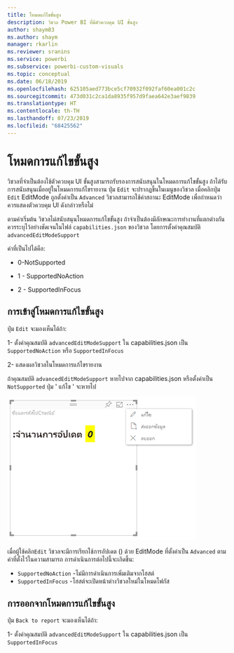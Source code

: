 ```yaml
---
title: โหมดแก้ไขขั้นสูง
description: วิชวล Power BI ที่มีตัวควบคุม UI ขั้นสูง
author: shaym83
ms.author: shaym
manager: rkarlin
ms.reviewer: sranins
ms.service: powerbi
ms.subservice: powerbi-custom-visuals
ms.topic: conceptual
ms.date: 06/18/2019
ms.openlocfilehash: 625105aed773bce5cf70932f092faf60ea001c2c
ms.sourcegitcommit: 473d031c2ca1da8935f957d9faea642e3aef9839
ms.translationtype: HT
ms.contentlocale: th-TH
ms.lasthandoff: 07/23/2019
ms.locfileid: "68425562"
---
```

# <a name="advanced-edit-mode"></a>โหมดการแก้ไขขั้นสูง

วิชวลที่จำเป็นต้องใช้ตัวควบคุม UI ขั้นสูงสามารถรับรองการสนับสนุนในโหมดการแก้ไขขั้นสูง
ถ้าได้รับการสนับสนุนเมื่ออยู่ในโหมดการแก้ไขรายงาน ปุ่ม `Edit` จะปรากฏขึ้นในเมนูของวิชวล
เมื่อคลิกปุ่ม `Edit` EditMode ถูกตั้งค่าเป็น `Advanced`
วิชวลสามารถใช้ค่าสถานะ EditMode เพื่อกำหนดว่าควรแสดงตัวควบคุม UI ดังกล่าวหรือไม่

ตามค่าเริ่มต้น วิชวลไม่สนับสนุนโหมดการแก้ไขขั้นสูง
ถ้าจำเป็นต้องมีลักษณะการทำงานที่แตกต่างกัน ควรระบุไว้อย่างชัดเจนในไฟล์ `capabilities.json` ของวิชวล โดยการตั้งค่าคุณสมบัติ `advancedEditModeSupport`

ค่าที่เป็นไปได้คือ:

- 0-NotSupported

- 1 - SupportedNoAction

- 2 - SupportedInFocus

## <a name="entering-advanced-edit-mode"></a>การเข้าสู่โหมดการแก้ไขขั้นสูง

ปุ่ม `Edit` จะมองเห็นได้ถ้า:

 1- ตั้งค่าคุณสมบัติ `advancedEditModeSupport` ใน capabilities.json เป็น `SupportedNoAction` หรือ `SupportedInFocus`

 2- แสดงผลวิชวลในโหมดการแก้ไขรายงาน

ถ้าคุณสมบัติ `advancedEditModeSupport` หายไปจาก capabilities.json หรือตั้งค่าเป็น `NotSupported` ปุ่ม ' แก้ไข ' จะหายไป

![เข้าสู่โหมดการแก้ไข](./media/edit-mode.png)

เมื่อผู้ใช้คลิก`Edit` วิชวลจะมีการเรียกใช้การอัปเดต () ด้วย EditMode ที่ตั้งค่าเป็น `Advanced`
ตามค่าที่ตั้งไว้ในความสามารถ การดำเนินการต่อไปนี้จะเกิดขึ้น:

* `SupportedNoAction` -ไม่มีการดำเนินการเพิ่มเติมจากโฮสต์
* `SupportedInFocus` -โฮสต์จะเปิดหน้าต่างวิชวลใหม่ในโหมดโฟกัส

## <a name="exiting-advanced-edit-mode"></a>การออกจากโหมดการแก้ไขขั้นสูง

ปุ่ม `Back to report` จะมองเห็นได้ถ้า:

1- ตั้งค่าคุณสมบัติ `advancedEditModeSupport` ใน capabilities.json เป็น `SupportedInFocus`
